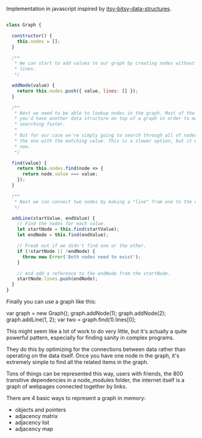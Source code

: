 Implementation in javascript inspired by [itsy-bitsy-data-structures](https://github.com/thejameskyle/itsy-bitsy-data-structures).

```javascript

class Graph {

  constructor() {
    this.nodes = [];
  }

  /**
   * We can start to add values to our graph by creating nodes without any
   * lines.
   */

  addNode(value) {
    return this.nodes.push({ value, lines: [] });
  }

  /**
   * Next we need to be able to lookup nodes in the graph. Most of the time
   * you'd have another data structure on top of a graph in order to make
   * searching faster.
   *
   * But for our case we're simply going to search through all of nodes to find
   * the one with the matching value. This is a slower option, but it works for
   * now.
   */

  find(value) {
    return this.nodes.find(node => {
      return node.value === value;
    });
  }

  /**
   * Next we can connect two nodes by making a "line" from one to the other.
   */

  addLine(startValue, endValue) {
    // Find the nodes for each value.
    let startNode = this.find(startValue);
    let endNode = this.find(endValue);

    // Freak out if we didn't find one or the other.
    if (!startNode || !endNode) {
      throw new Error('Both nodes need to exist');
    }

    // And add a reference to the endNode from the startNode.
    startNode.lines.push(endNode);
  }
}
```

Finally you can use a graph like this:

var graph = new Graph();
    graph.addNode(1);
    graph.addNode(2);
    graph.addLine(1, 2);
    var two = graph.find(1).lines[0];

This might seem like a lot of work to do very little, but it's actually a
quite powerful pattern, especially for finding sanity in complex programs.

They do this by optimizing for the connections between data rather than
operating on the data itself. Once you have one node in the graph, it's
extremely simple to find all the related items in the graph.

Tons of things can be represented this way, users with friends, the 800
transitive dependencies in a node_modules folder, the internet itself is a
graph of webpages connected together by links.

There are 4 basic ways to represent a graph in memory:
- objects and pointers
- adjacency matrix
- adjacency list
- adjacency map
